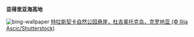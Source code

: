 
**亚得里亚海高地**

![bing-wallpaper](https://www.bing.com/th?id=OHR.DugiOtokCroatia_ZH-CN7791404392_1920x1080.jpg)
[特拉斯契卡自然公园悬崖，杜吉奥托克岛，克罗地亚 (© Ilija Ascic/Shutterstock)](https://www.bing.com/search?q=%E7%89%B9%E6%8B%89%E6%96%AF%E5%A5%91%E5%8D%A1%E8%87%AA%E7%84%B6%E5%85%AC%E5%9B%AD&amp;form=hpcapt&amp;mkt=zh-cn)
  
